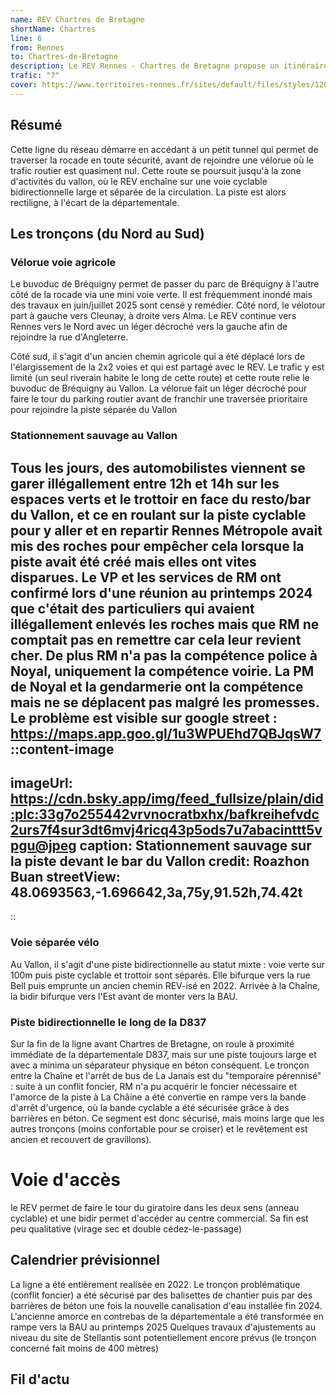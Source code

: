 ```yaml
---
name: REV Chartres de Bretagne
shortName: Chartres
line: 6
from: Rennes
to: Chartres-de-Bretagne
description: Le REV Rennes - Chartres de Bretagne propose un itinéraire sécurisé le long de la D837 en traversant le vallon et passant à proximité de l'usine Stellantis. Depuis Rennes, l'accès à cette ligne se fait depuis le parc de Bréquigny, et fait passer par un petit tunnel sous la rocade.
trafic: "?"
cover: https://www.territoires-rennes.fr/sites/default/files/styles/1200x600/public/2021-02/MiVoie_LeVallon_VoieCyclistes_Projets_Territoires-Rennes.jpg?itok=hSLdIODg
---
```


## Résumé
Cette ligne du réseau démarre en accédant à un petit tunnel qui permet de traverser la rocade en toute sécurité, avant de rejoindre une vélorue où le trafic routier est quasiment nul. Cette route se poursuit jusqu'à la zone d'activités du vallon, où le REV enchaîne sur une voie cyclable bidirectionnelle large et séparée de la circulation. La piste est alors rectiligne, à l'écart de la départementale.

## Les tronçons (du Nord au Sud)

### Vélorue voie agricole

Le buvoduc de Bréquigny permet de passer du parc de Bréquigny à l'autre côté de la rocade via une mini voie verte.
Il est fréquemment inondé mais des travaux en juin/juillet 2025 sont censé y remédier.
Côté nord, le vélotour part à gauche vers Cleunay, à droite vers Alma.
Le REV continue vers Rennes vers le Nord avec un léger décroché vers la gauche afin de rejoindre la rue d'Angleterre.

Côté sud, il s'agit d'un ancien chemin agricole qui a été déplacé lors de l'élargissement de la 2x2 voies et qui est partagé avec le REV.
Le trafic y est limité (un seul riverain habite le long de cette route) et cette route relie le buvoduc de Bréquigny au Vallon.
La vélorue fait un léger décroché pour faire le tour du parking routier avant de franchir une traversée prioritaire pour rejoindre la piste séparée du Vallon

### Stationnement sauvage au Vallon

Tous les jours, des automobilistes viennent se garer illégallement entre 12h et 14h sur les espaces verts et le trottoir en face du resto/bar du Vallon, et ce en roulant sur la piste cyclable pour y aller et en repartir
Rennes Métropole avait mis des roches pour empêcher cela lorsque la piste avait été créé mais elles ont vites disparues. Le VP et les services de RM ont confirmé lors d'une réunion au printemps 2024 que c'était des particuliers qui avaient illégallement enlevés les roches mais que RM ne comptait pas en remettre car cela leur revient cher.
De plus RM n'a pas la compétence police à Noyal, uniquement la compétence voirie.
La PM de Noyal et la gendarmerie ont la compétence mais ne se déplacent pas malgré les promesses.
Le problème est visible sur google street : https://maps.app.goo.gl/1u3WPUEhd7QBJqsW7
::content-image
---
imageUrl: https://cdn.bsky.app/img/feed_fullsize/plain/did:plc:33g7o255442vrvnocratbxhx/bafkreihefvdc2urs7f4sur3dt6mvj4ricq43p5ods7u7abacinttt5vpgu@jpeg
caption: Stationnement sauvage sur la piste devant le bar du Vallon
credit: Roazhon Buan
streetView: 48.0693563,-1.696642,3a,75y,91.52h,74.42t
---
::


### Voie séparée vélo

Au Vallon, il s'agit d'une piste bidirectionnelle au statut mixte : voie verte sur 100m puis piste cyclable et trottoir sont séparés.
Elle bifurque vers la rue Bell puis emprunte un ancien chemin REV-isé en 2022.
Arrivée à la Chaîne, la bidir bifurque vers l'Est avant de monter vers la BAU.

### Piste bidirectionnelle le long de la D837
Sur la fin de la ligne avant Chartres de Bretagne, on roule à proximité immédiate de la départementale D837, mais sur une piste toujours large et avec a minima un séparateur physique en béton conséquent.
Le tronçon entre la Chaîne et l'arrêt de bus de La Janais est du "temporaire pérennisé" : suite à un conflit foncier, RM n'a pu acquérir le foncier nécessaire et l'amorce de la piste à La Châine a été convertie en rampe vers la bande d'arrêt d'urgence, où la bande cyclable a été sécurisée grâce à des barrières en béton.
Ce segment est donc sécurisé, mais moins large que les autres tronçons (moins confortable pour se croiser) et le revêtement est ancien et recouvert de gravillons).

# Voie d'accès

le REV permet de faire le tour du giratoire dans les deux sens (anneau cyclable) et une bidir permet d'accéder au centre commercial.
Sa fin est peu qualitative (virage sec et double cédez-le-passage)

## Calendrier prévisionnel
La ligne a été entièrement realisée en 2022.
Le tronçon problématique (conflit foncier) a été sécurisé par des balisettes de chantier puis par des barrières de béton une fois la nouvelle canalisation d'eau installée fin 2024.
L'ancienne amorce en contrebas de la départementale a été transformée en rampe vers la BAU au printemps 2025
Quelques travaux d'ajustements au niveau du site de Stellantis sont potentiellement encore prévus (le tronçon concerné fait moins de 400 mètres)

## Fil d'actu

